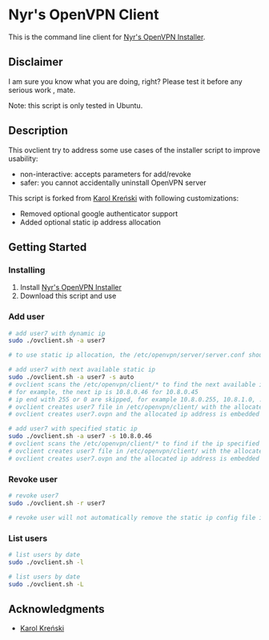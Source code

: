 # Nyr's OpenVPN Client

This is the command line client for [Nyr's OpenVPN Installer](https://github.com/Nyr/openvpn-install).

## Disclaimer

I am sure you know what you are doing, right? Please test it before any serious work , mate.

Note: this script is only tested in Ubuntu.

## Description

This ovclient try to address some use cases of the installer script to improve usability:

- non-interactive: accepts parameters for add/revoke
- safer: you cannot accidentally uninstall OpenVPN server

This script is forked from [Karol Kreński](https://github.com/mimooh/ovclient) with following customizations:

- Removed optional google authenticator support
- Added optional static ip address allocation

## Getting Started

### Installing

1. Install [Nyr's OpenVPN Installer](https://github.com/Nyr/openvpn-install)
2. Download this script and use

### Add user

```sh
# add user7 with dynamic ip
sudo ./ovclient.sh -a user7

# to use static ip allocation, the /etc/openvpn/server/server.conf should contain "client-config-dir /etc/openvpn/client".

# add user7 with next available static ip
sudo ./ovclient.sh -a user7 -s auto
# ovclient scans the /etc/openvpn/client/* to find the next available ip
# for example, the next ip is 10.8.0.46 for 10.8.0.45
# ip end with 255 or 0 are skipped, for example 10.8.0.255, 10.8.1.0, ... are skipped
# ovclient creates user7 file in /etc/openvpn/client/ with the allocated ip address
# ovclient creates user7.ovpn and the allocated ip address is embedded in the comment

# add user7 with specified static ip
sudo ./ovclient.sh -a user7 -s 10.8.0.46
# ovclient scans the /etc/openvpn/client/* to find if the ip specified available
# ovclient creates user7 file in /etc/openvpn/client/ with the allocated ip address
# ovclient creates user7.ovpn and the allocated ip address is embedded in the comment

```

### Revoke user

```sh
# revoke user7
sudo ./ovclient.sh -r user7

# revoke user will not automatically remove the static ip config file in /etc/openvpn/client.
```

### List users

```sh
# list users by date
sudo ./ovclient.sh -l

# list users by date
sudo ./ovclient.sh -L
```

## Acknowledgments

* [Karol Kreński](https://github.com/mimooh)